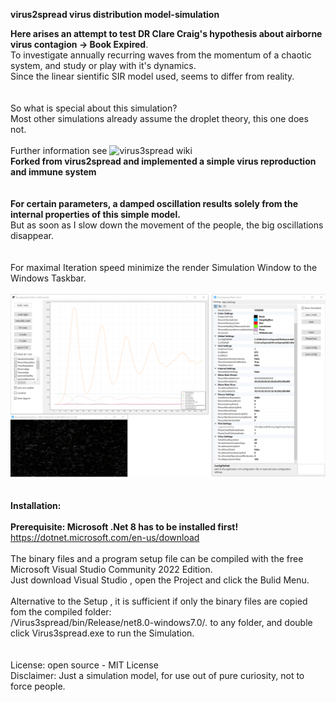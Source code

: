 **virus2spread virus distribution model-simulation**

**Here arises an attempt to test DR Clare Craig's hypothesis about airborne virus contagion -> Book Expired**.
<br> 
To investigate annually recurring waves from the momentum of a chaotic system, and study or play with it's dynamics.
<br> 
Since the linear sientific SIR model used, seems to differ from reality.
<br>
<br> 
<br>So what is special about this simulation?
<br>Most other simulations already assume the droplet theory, this one does not. 
<br> 
<br>Further information see ![virus3spread wiki](https://github.com/gitfrid/virus3spread/wiki)
<br> 
 **Forked from virus2spread and implemented a simple virus reproduction and immune system**
<br>
<br>
<br> 
**For certain parameters, a damped oscillation results solely from the internal properties of this simple model.**
<br>
But as soon as I slow down the movement of the people, the big oscillations disappear. 
<br> 
<br> 
<br>For maximal Iteration speed minimize the render Simulation Window to the Windows Taskbar.
<br>
<br>
![Virus3spread_screenshot](https://github.com/gitfrid/virus3spread/blob/df25a3806ab3e772d098f6518ea5ae881c148b1d/Dokumentation/samples/Sample1.png)
<br>
<br>
<br>
**Installation:**
<br>
<br>**Prerequisite: Microsoft .Net 8 has to be installed first!** https://dotnet.microsoft.com/en-us/download
<br>
<br>The binary files and a program setup file can be compiled with the free Microsoft Visual Studio Community 2022 Edition. 
<br>Just download Visual Studio , open the Project and click the Bulid Menu.
<br>
<br>Alternative to the Setup , it is  sufficient if only the binary files are copied fom the compiled folder: 
<br>/Virus3spread/bin/Release/net8.0-windows7.0/*.*  to any folder, and double click Virus3spread.exe to run the Simulation.
<br>
<br>
<br>
License: open source - MIT License
<br>
Disclaimer: Just a simulation model, for use out of pure curiosity, not to force people.


